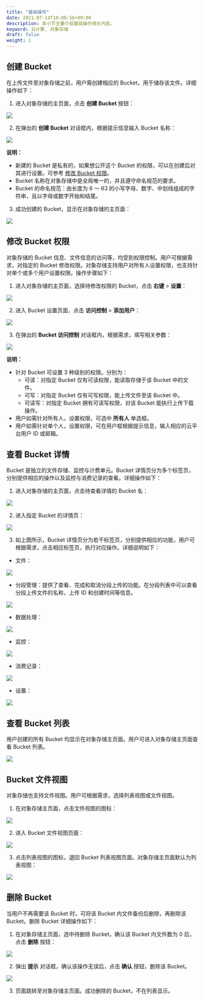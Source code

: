 ```yaml
---
title: "基础操作"
date: 2021-07-14T10:08:56+09:00
description: 本小节主要介绍基础操作相关内容。
keyword: 云计算, 对象存储
draft: false
weight: 1
---
```


## 创建 Bucket
在上传文件至对象存储之前，用户需创建相应的 Bucket，用于储存该文件。详细操作如下：

1. 进入对象存储的主页面，点击 **创建 Bucket** 按钮：

 ![](/storage/object-storage/_images/console_main.png)

2. 在弹出的 **创建 Bucket** 对话框内，根据提示信息输入 Bucket 名称：

 ![](/storage/object-storage/_images/create_bucket.png)

 **说明：**
   - 新建的 Bucket 是私有的，如果想公开这个 Bucket 的权限，可以在创建后对其进行设置。可参考 [修改 Bucket 权限](#修改-bucket-权限)。
   - Bucket 名称在对象存储中是全局唯一的，并且遵守命名规范的要求。
   - Bucket 的命名规范：由长度为 6 ～ 63 的小写字母、数字、中划线组成的字符串，且以字母或数字开始和结尾。

3. 成功创建的 Bucket，显示在对象存储的主页面：

 ![](/storage/object-storage/_images/create_bucket_list.png)

## 修改 Bucket 权限
对象存储的 Bucket 信息、文件信息的访问等，均受到权限控制。用户可根据需求，对指定的 Bucket 修改权限。对象存储支持用户对所有人设置权限，也支持针对单个或多个用户设置权限。操作步骤如下：

1. 进入对象存储的主页面，选择待修改权限的 Bucket，点击 **右键** > **设置**：

 ![](/storage/object-storage/_images/set_bucket_acl1.png)

2. 进入 Bucket 设置页面，点击 **访问控制** > **添加用户**：

 ![](/storage/object-storage/_images/set_bucket_acl2.png)

3. 在弹出的 **Bucket 访问控制** 对话框内，根据需求，填写相关参数：

 ![](/storage/object-storage/_images/set_bucket_acl3.png)

 **说明：**
   - 针对 Bucket 可设置 3 种级别的权限。分别为：
       - 可读：对指定 Bucket 仅有可读权限，能读取存储于该 Bucket 中的文件。
	   - 可写：对指定 Bucket 仅有可写权限，能上传文件至该 Bucket 中。
	   - 可读写：对指定 Bucket 拥有可读写权限，对该 Bucket 能执行上传下载操作。
   - 用户如需针对所有人，设置权限，可选中 **所有人** 单选框。
   - 用户如需针对单个人，设置权限，可在用户框根据提示信息，输入相应的云平台用户 ID 或邮箱。

## 查看 Bucket 详情
Bucket 是独立的文件存储、监控与计费单元。Bucket 详情页分为多个标签页，分别提供相应的操作以及监控与消费记录的查看。详细操作如下：

1. 进入对象存储的主页面，点击待查看详情的 Bucket 名：

 ![](/storage/object-storage/_images/bucket_info1.png)

2. 进入指定 Bucket 的详情页：

 ![](/storage/object-storage/_images/bucket_info2.png)

3. 如上图所示，Bucket 详情页分为若干标签页，分别提供相应的功能，用户可根据需求，点击相应标签页，执行对应操作。详细说明如下：
- 文件：

 ![](/storage/object-storage/_images/bucket_info3.png)

- 分段管理：提供了查看、完成和取消分段上传的功能。在分段列表中可以查看分段上传文件的名称，上传 ID 和创建时间等信息。

 ![](/storage/object-storage/_images/bucket_info4.png)

- 数据处理：

 ![](/storage/object-storage/_images/bucket_info5.png)

- 监控：

 ![](/storage/object-storage/_images/bucket_info6.png)

- 消费记录：

 ![](/storage/object-storage/_images/bucket_info7.png)

- 设置：

 ![](/storage/object-storage/_images/bucket_info8.png)

## 查看 Bucket 列表
用户创建的所有 Bucket 均显示在对象存储主页面。用户可进入对象存储主页面查看 Bucket 列表。

![](/storage/object-storage/_images/create_bucket_list.png)

## Bucket 文件视图
对象存储也支持文件视图。用户可根据需求，选择列表视图或文件视图。

1. 在对象存储主页面，点击文件视图的图标：

 ![](/storage/object-storage/_images/bucket_view1.png)

2. 进入 Bucket 文件视图页面：

 ![](/storage/object-storage/_images/bucket_view2.png)

3. 点击列表视图的图标，退回 Bucket 列表视图页面。对象存储主页面默认为列表视图：

 ![](/storage/object-storage/_images/bucket_view3.png)

## 删除 Bucket
当用户不再需要该 Bucket 时，可将该 Bucket 内文件备份后删除，再删除该 Bucket。删除 Bucket 详细操作如下：

1. 在对象存储主页面，选中待删除 Bucket，确认该 Bucket 内文件数为 0 后，点击 **删除** 按钮：

 ![](/storage/object-storage/_images/delete_bucket1.png)

2. 弹出 **提示** 对话框，确认该操作无误后，点击 **确认** 按钮，删除该 Bucket。

 ![](/storage/object-storage/_images/delete_bucket2.png)

3. 页面跳转至对象存储主页面。成功删除的 Bucket，不在列表显示。

